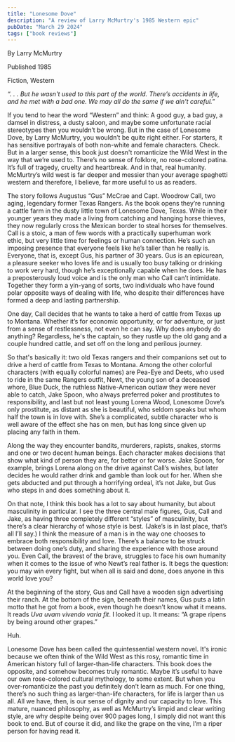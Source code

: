 ```yaml
---
title: "Lonesome Dove"
description: "A review of Larry McMurtry's 1985 Western epic"
pubDate: "March 29 2024"
tags: ["book reviews"]
---
```


By Larry McMurtry

Published 1985

Fiction, Western

*“. . . But he wasn't used to this part of the world. There’s accidents in life, and he met with a bad one. We may all do the same if we ain't careful.”*


If you tend to hear the word “Western” and think: A good guy, a bad guy, a damsel in distress, a dusty saloon, and maybe some unfortunate racial stereotypes then you wouldn’t be wrong. But in the case of Lonesome Dove, by Larry McMurtry, you wouldn’t be quite right either. For starters, it has sensitive portrayals of both non-white and female characters. Check. But in a larger sense, this book just doesn't romanticize the Wild West in the way that we’re used to. There’s no sense of folklore, no rose-colored patina. It’s full of tragedy, cruelty and heartbreak. And in that, real humanity. McMurtry’s wild west is far deeper and messier than your average spaghetti western and therefore, I believe, far more useful to us as readers.


The story follows Augustus “Gus” McCrae and Capt. Woodrow Call, two aging, legendary former Texas Rangers. As the book opens they’re running a cattle farm in the dusty little town of Lonesome Dove, Texas. While in their younger years they made a living from catching and hanging horse thieves, they now regularly cross the Mexican border to steal horses for themselves. Call is a stoic, a man of few words with a practically superhuman work ethic, but very little time for feelings or human connection. He’s such an imposing presence that everyone feels like he’s taller than he really is. Everyone, that is, except Gus, his partner of 30 years. Gus is an epicurean, a pleasure seeker who loves life and is usually too busy talking or drinking to work very hard, though he’s exceptionally capable when he does. He has a preposterously loud voice and is the only man who Call can’t intimidate. Together they form a yin-yang of sorts, two individuals who have found polar opposite ways of dealing with life, who despite their differences have formed a deep and lasting partnership.


One day, Call decides that he wants to take a herd of cattle from Texas up to Montana. Whether it’s for economic opportunity, or for adventure, or just from a sense of restlessness, not even he can say. Why does anybody do anything? Regardless, he's the captain, so they rustle up the old gang and a couple hundred cattle, and set off on the long and perilous journey.


So that's basically it: two old Texas rangers and their companions set out to drive a herd of cattle from Texas to Montana. Among the other colorful characters (with equally colorful names) are Pea-Eye and Deets, who used to ride in the same Rangers outfit, Newt, the young son of a deceased whore, Blue Duck, the ruthless Native-American outlaw they were never able to catch, Jake Spoon, who always preferred poker and prostitutes to responsibility, and last but not least young Lorena Wood, Lonesome Dove’s only prostitute, as distant as she is beautiful, who seldom speaks but whom half the town is in love with. She’s a complicated, subtle character who is well aware of the effect she has on men, but has long since given up placing any faith in them.


Along the way they encounter bandits, murderers, rapists, snakes, storms and one or two decent human beings. Each character makes decisions that show what kind of person they are, for better or for worse. Jake Spoon, for example, brings Lorena along on the drive against Call’s wishes, but later decides he would rather drink and gamble than look out for her. When she gets abducted and put through a horrifying ordeal, it’s not Jake, but Gus who steps in and does something about it.


On that note, I think this book has a lot to say about humanity, but about masculinity in particular. I see the three central male figures, Gus, Call and Jake, as having three completely different “styles” of masculinity, but there’s a clear hierarchy of whose style is best. (Jake’s is in last place, that’s all I’ll say.) I think the measure of a man is in the way one chooses to embrace both responsibility and love. There’s a balance to be struck between doing one’s duty, and sharing the experience with those around you. Even Call, the bravest of the brave, struggles to face his own humanity when it comes to the issue of who Newt’s real father is. It begs the question: you may win every fight, but when all is said and done, does anyone in this world love you?


At the beginning of the story, Gus and Call have a wooden sign advertising their ranch. At the bottom of the sign, beneath their names, Gus puts a latin motto that he got from a book, even though he doesn’t know what it means. It reads *Uva uvam vivendo varia fit*. I looked it up. It means: “A grape ripens by being around other grapes.”


Huh.


Lonesome Dove has been called the quintessential western novel. It's ironic because we often think of the Wild West as this rosy, romantic time in American history full of larger-than-life characters. This book does the opposite, and somehow becomes truly romantic. Maybe it’s useful to have our own rose-colored cultural mythology, to some extent. But when you over-romanticize the past you definitely don’t learn as much. For one thing, there’s no such thing as larger-than-life characters, for life is larger than us all. All we have, then, is our sense of dignity and our capacity to love. This mature, nuanced philosophy, as well as McMurtry’s limpid and clear writing style, are why despite being over 900 pages long, I simply did not want this book to end. But of course it did, and like the grape on the vine, I’m a riper person for having read it.